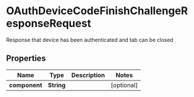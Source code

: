

# OAuthDeviceCodeFinishChallengeResponseRequest

Response that device has been authenticated and tab can be closed

## Properties

| Name | Type | Description | Notes |
|------------ | ------------- | ------------- | -------------|
|**component** | **String** |  |  [optional] |



